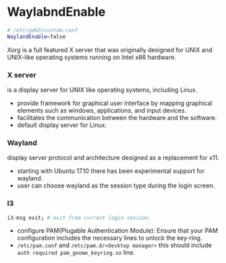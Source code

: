 # WaylabndEnable

```bash
# /etc/gdm3/custom.conf
WaylandEnable=false
```

Xorg is a full featured X server that was originally designed for UNIX and UNIX-like operating systems running on Intel x86 hardware.

### X server

is a display server for UNIX like operating systems, including Linux.

- provide framework for graphical user interface by mapping graphical elements such as windows, applications, and input devices.
- facilitates the communication between the hardware and the software.
- default display server for Linux.

### Wayland

display server protocol and architecture designed as a replacement for x11.

- starting with Ubuntu 17.10 there has been experimental support for wayland.
- user can choose wayland as the session type during the login screen.

### I3
```bash
i3-msg exit; # exit from current login session.
```

- configure PAM(Plugable Authentication Module): Ensure that your PAM configuration includes the necessary lines to unlock the key-ring. 
- `/etc/pam.conf` and `/etc/pam.d/<desktop manager>` this should include `auth required pam_gnome_keyring.so` line.